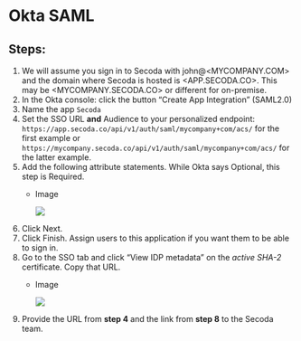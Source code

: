 # Okta SAML

## Steps:

1. We will assume you sign in to Secoda with john@<MYCOMPANY.COM> and the domain where Secoda is hosted is <APP.SECODA.CO>. This may be <MYCOMPANY.SECODA.CO> or different for on-premise.
2. In the Okta console: click the button “Create App Integration” (SAML2.0)
3. Name the app `Secoda`
4. Set the SSO URL **and** Audience to your personalized endpoint: `https://app.secoda.co/api/v1/auth/saml/mycompany+com/acs/` for the first example or `https://mycompany.secoda.co/api/v1/auth/saml/mycompany+com/acs/` for the latter example.
5. Add the following attribute statements. While Okta says Optional, this step is Required.
   *   Image

       ![](https://imagedelivery.net/28-eDrK8lEif6\_ED0iMQeg/f1c1ee1d-d138-4962-0c4c-b669b0e33100/public)
6. Click Next.
7. Click Finish. Assign users to this application if you want them to be able to sign in.
8. Go to the SSO tab and click “View IDP metadata” on the _active SHA-2_ certificate. Copy that URL.
   *   Image

       ![](https://imagedelivery.net/28-eDrK8lEif6\_ED0iMQeg/7435f5a6-d04f-4996-11d4-07927251b200/public)
9. Provide the URL from **step 4** and the link from **step 8** to the Secoda team.
